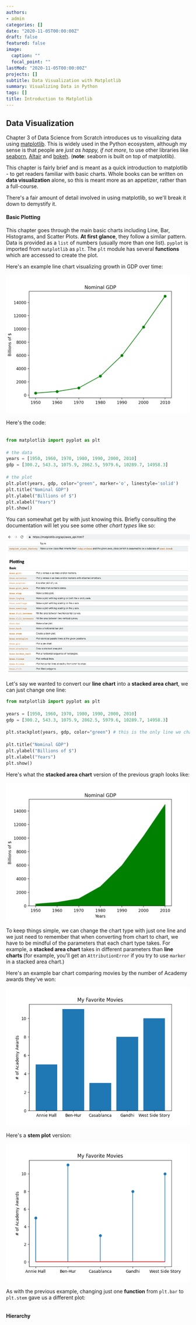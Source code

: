 ```yaml
---
authors:
- admin
categories: []
date: "2020-11-05T00:00:00Z"
draft: false
featured: false
image:
  caption: ""
  focal_point: ""
lastMod: "2020-11-05T00:00:00Z"
projects: []
subtitle: Data Visualization with Matplotlib
summary: Visualizing Data in Python
tags: []
title: Introduction to Matplotlib 
---
```



## Data Visualization

Chapter 3 of Data Science from Scratch introduces us to visualizing data using [matplotlib](https://matplotlib.org/). This is widely used in the Python ecosystem, although my sense is that people are *just as happy, if not more*, to use other libraries like [seaborn](https://seaborn.pydata.org/), [Altair](https://altair-viz.github.io/) and [bokeh](https://bokeh.org/). (**note**: seaborn is built on top of matplotlib).

This chapter is fairly brief and is meant as a quick introduction to matplotlib - to get readers familiar with basic charts. Whole books can be written on **data visualization** alone, so this is meant more as an appetizer, rather than a full-course. 

There's a fair amount of detail involved in using matplotlib, so we'll break it down to demystify it.

#### Basic Plotting

This chapter goes through the main basic charts including Line, Bar, Histograms, and Scatter Plots. **At first glance**, they follow a similar pattern. Data is provided as a `list` of numbers (usually more than one list). `pyplot` is imported from `matplotlib` as `plt`. The `plt` module has several **functions** which are accessed to create the plot. 

Here's an example line chart visualizing growth in GDP over time:

![png](./line_gdp.png)

Here's the code:

```python

from matplotlib import pyplot as plt

# the data
years = [1950, 1960, 1970, 1980, 1990, 2000, 2010]
gdp = [300.2, 543.3, 1075.9, 2862.5, 5979.6, 10289.7, 14958.3]

# the plot
plt.plot(years, gdp, color="green", marker='o', linestyle='solid')
plt.title("Nominal GDP")
plt.ylabel("Billions of $")
plt.xlabel("Years")
plt.show()

```

You can somewhat get by with just knowing this. Briefly consulting the documentation will let you see some other *chart types* like so:

![png](./plot_doc.png)

Let's say we wanted to convert our **line chart** into a **stacked area chart**, we can just change one line:

```python
from matplotlib import pyplot as plt

years = [1950, 1960, 1970, 1980, 1990, 2000, 2010]
gdp = [300.2, 543.3, 1075.9, 2862.5, 5979.6, 10289.7, 14958.3]

plt.stackplot(years, gdp, color="green") # this is the only line we changed

plt.title("Nominal GDP")
plt.ylabel("Billions of $")
plt.xlabel("Years")
plt.show()

```
Here's what the **stacked area chart** version of the previous graph looks like:

![png](./stack_gdp.png)

To keep things simple, we can change the chart type with just one line and we just need to remember that when converting from chart to chart, we have to be mindful of the parameters that each chart type takes. For example, a **stacked area chart** takes in different parameters than **line charts** (for example, you'll get an `AttributionError` if you try to use `marker` in a stacked area chart.)

Here's an example bar chart comparing movies by the number of Academy awards they've won:

![png](./bar_movies.png)

Here's a **stem plot** version:

![png](./stem_movies.png)

As with the previous example, changing just one **function** from `plt.bar` to `plt.stem` gave us a different plot:

```python

```

#### Hierarchy




